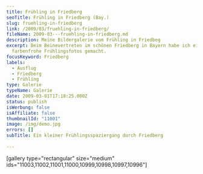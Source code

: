 ```yaml
---
title: Frühling in Friedberg
seoTitle: Frühling in Friedberg (Bay.)
slug: fruehling-in-friedberg
link: /2009/03/fruehling-in-friedberg/
fileName: 2009-03---fruehling-in-friedberg.md
description: Meine Bildergalerie vom Frühling in Friedbeg
excerpt: Beim Beinevertreten im schönen Friedberg in Bayern habe ich ein paar
  farbenfrohe Frühlingsfotos gemacht.
focusKeyword: Friedberg
labels:
  - Ausflug
  - Friedberg
  - Frühling
type: Galerie
typeName: Galerie
date: 2009-03-01T17:18:25.000Z
status: publish
isWerbung: false
isAffiliate: false
thumbnailId: "11001"
image: /img/demo.jpg
errors: []
subTitle: Ein kleiner Frühlingsspaziergang durch Friedberg
  
---
```


[gallery type="rectangular" size="medium"
ids="11003,11002,11001,11000,10999,10998,10997,10996"]

  